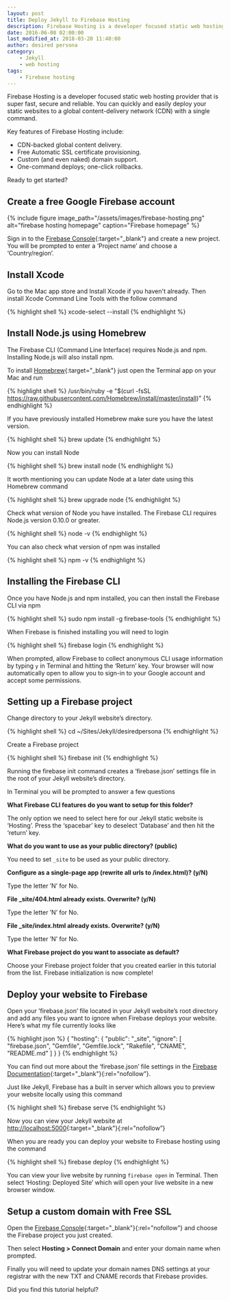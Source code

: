 ```yaml
---
layout: post
title: Deploy Jekyll to Firebase Hosting
description: Firebase Hosting is a developer focused static web hosting provider that is super fast, secure and reliable. You can quickly and easily deploy your Jekyll static websites to a global content-delivery network (CDN) with a single command.
date: 2016-06-08 02:00:00
last_modified_at: 2018-03-20 11:40:00
author: desired persona
category:
    - Jekyll
    - web hosting
tags: 
    - Firebase hosting
---
```


Firebase Hosting is a developer focused static web hosting provider that is super fast, secure and reliable. You can quickly and easily deploy your static websites to a global content-delivery network (CDN) with a single command.

Key features of Firebase Hosting include:

- CDN-backed global content delivery.
- Free Automatic SSL certificate provisioning.
- Custom (and even naked) domain support.
- One-command deploys; one-click rollbacks.

Ready to get started?

## Create a free Google Firebase account

{% include figure image_path="/assets/images/firebase-hosting.png" alt="firebase hosting homepage" caption="Firebase homepage" %}

Sign in to the [Firebase Console](https://firebase.google.com){:target="_blank"} and create a new project. You will be prompted to enter a ‘Project name’ and choose a ‘Country/region’.

## Install Xcode
Go to the Mac app store and Install Xcode if you haven't already. Then install Xcode Command Line Tools with the follow command


{% highlight shell %}
xcode-select --install
{% endhighlight %}

## Install Node.js using Homebrew

The Firebase CLI (Command Line Interface) requires Node.js and npm. Installing Node.js will also install npm.

To install [Homebrew](https://brew.sh){:target="_blank"} just open the Terminal app on your Mac and run

{% highlight shell %}
/usr/bin/ruby -e "$(curl -fsSL https://raw.githubusercontent.com/Homebrew/install/master/install)”
{% endhighlight %}

If you have previously installed Homebrew make sure you have the latest version.

{% highlight shell %}
brew update
{% endhighlight %}

Now you can install Node

{% highlight shell %}
brew install node
{% endhighlight %}

It worth mentioning you can update Node at a later date using this Homebrew command

{% highlight shell %}
brew upgrade node
{% endhighlight %}

Check what version of Node you have installed. The Firebase CLI requires Node.js version 0.10.0 or greater.

{% highlight shell %}
node -v
{% endhighlight %}

You can also check what version of npm was installed

{% highlight shell %}
npm -v
{% endhighlight %}

## Installing the Firebase CLI
Once you have Node.js and npm installed, you can then install the Firebase CLI via npm

{% highlight shell %}
sudo npm install -g firebase-tools
{% endhighlight %}

When Firebase is finished installing you will need to login

{% highlight shell %}
firebase login
{% endhighlight %}

When prompted, allow Firebase to collect anonymous CLI usage information by typing `y` in Terminal and hitting the ‘Return’ key. Your browser will now automatically open to allow you to sign-in  to your Google account and accept some permissions.

## Setting up a Firebase project

Change directory to your Jekyll website’s directory.

{% highlight shell %}
cd ~/Sites/Jekyll/desiredpersona
{% endhighlight %}

Create a Firebase project

{% highlight shell %}
firebase init
{% endhighlight %}

Running the firebase init command creates a ‘firebase.json’ settings file in the root of your Jekyll website’s directory.

In Terminal you will be prompted to answer a few questions

**What Firebase CLI features do you want to setup for this folder?**

The only option we need to select here for our Jekyll static website is ‘Hosting’. Press the ‘spacebar’ key to deselect ‘Database’ and then hit the ‘return’ key.

**What do you want to use as your public directory? (public)**

You need to set `_site` to be used as your public directory.

**Configure as a single-page app (rewrite all urls to /index.html)? (y/N)**

Type the letter ’N’ for No.

**File _site/404.html already exists. Overwrite? (y/N)**

Type the letter ’N’ for No.

**File _site/index.html already exists. Overwrite? (y/N)**

Type the letter ’N’ for No.

**What Firebase project do you want to associate as default?**

Choose your Firebase project folder that you created earlier in this tutorial from the list. Firebase initialization is now complete!


## Deploy your website to Firebase

Open your ’firebase.json’ file located in your Jekyll website’s root directory and add any files you want to ignore when Firebase deploys your website. Here’s what my file currently looks like

{% highlight json %}
{
  "hosting": {
    "public": "_site",
    "ignore": [
      "firebase.json",
      "Gemfile",
      "Gemfile.lock",
      "Rakefile",
      "CNAME",
      "README.md"
    ]
  }
}
{% endhighlight %}

You can find out more about the ‘firebase.json’ file settings in the [Firebase Documentation](https://firebase.google.com/docs/hosting/full-config#section-firebase-json){:target="_blank"}{:rel="nofollow”}.


Just like Jekyll, Firebase has a built in server which allows you to preview your website locally using this command

{% highlight shell %}
firebase serve
{% endhighlight %}

Now you can view your Jekyll website at [http://localhost:5000](http://localhost:5000){:target="_blank"}{:rel="nofollow”}

When you are ready you can deploy your website to Firebase hosting using the command

{% highlight shell %}
firebase deploy
{% endhighlight %}

You can view your live website by running `firebase open` in Terminal. Then select ‘Hosting: Deployed Site’ which will open your live website in a new browser window.

## Setup a custom domain with Free SSL
Open the [Firebase Console](https://console.firebase.google.com){:target="_blank"}{:rel="nofollow”} and choose the Firebase project you just created.

Then select **Hosting > Connect Domain** and enter your domain name when prompted.

Finally you will need to update your domain names DNS settings at your registrar with the new TXT and CNAME records that Firebase provides.

Did you find this tutorial helpful?
